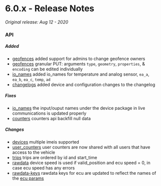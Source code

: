 # 6.0.x - Release Notes
*Original release: Aug 12 - 2020*

### API

##### Added
* [geofences](https://pegasus1.pegasusgateway.com/api-static/docs/#api-Geofence-UpdateGeofence) added support for admins to change geofence owners
* [geofences](https://pegasus1.pegasusgateway.com/api-static/docs/#api-Geofence-UpdateGeofence) granular PUT: arguments `type`, `geometry`, `properties`, & `encoding` can be edited individually
* [io_names](https://pegasus1.pegasusgateway.com/api-static/docs/#api-Configurations-GetConfigurationIOName) added io_names for temperature and analog sensor, `ea_a`, `ea_b`, `ea_c`, `temp`, `ad`
* [changelogs](https://pegasus1.pegasusgateway.com/api-static/docs/#api-Changelogs) added device and configuration changes to the changelog

##### Fixes
* [io_names](https://pegasus1.pegasusgateway.com/api-static/docs/#api-Configurations-GetConfigurationIOName) the input/ouput names under the device package in live communications is updated properly
* [counters](https://pegasus1.pegasusgateway.com/api-static/docs/#api-Counters) counters api backfill null data

##### Changes
* [devices](https://pegasus1.pegasusgateway.com/api-static/docs/#api-Devices-GetDevices) multiple imeis supported
* [user_counters](https://pegasus1.pegasusgateway.com/api-static/docs/#api-Counters_User) user counters are now shared with all users that have access to the vehicle
* [trips](https://pegasus1.pegasusgateway.com/api-static/docs/#api-Trips) trips are ordered by id and start_time
* [rawdata](https://pegasus1.pegasusgateway.com/api-static/docs/#api-Rawdata) device speed is used if valid_position and ecu speed = 0, in case ecu speed has any errors
* [rawdata-keys](https://pegasus1.pegasusgateway.com/api-static/docs/#api-resources-GetRawdataKeys) rawdata keys for ecu are updated to reflect the names of the [ecu params](https://pegasus1.pegasusgateway.com/api-static/docs/#api-remote-RemoteEcuState)